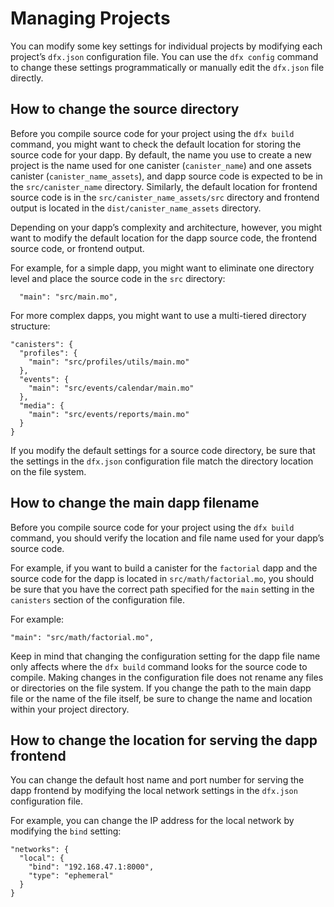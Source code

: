 # Managing Projects

You can modify some key settings for individual projects by modifying each project’s `dfx.json` configuration file. You can use the `dfx config` command to change these settings programmatically or manually edit the `dfx.json` file directly.

## How to change the source directory

Before you compile source code for your project using the `dfx build` command, you might want to check the default location for storing the source code for your dapp. By default, the name you use to create a new project is the name used for one canister (`canister_name`) and one assets canister (`canister_name_assets`), and dapp source code is expected to be in the `src/canister_name` directory. Similarly, the default location for frontend source code is in the `src/canister_name_assets/src` directory and frontend output is located in the `dist/canister_name_assets` directory.

Depending on your dapp’s complexity and architecture, however, you might want to modify the default location for the dapp source code, the frontend source code, or frontend output.

For example, for a simple dapp, you might want to eliminate one directory level and place the source code in the `src` directory:

      "main": "src/main.mo",

For more complex dapps, you might want to use a multi-tiered directory structure:

    "canisters": {
      "profiles": {
        "main": "src/profiles/utils/main.mo"
      },
      "events": {
        "main": "src/events/calendar/main.mo"
      },
      "media": {
        "main": "src/events/reports/main.mo"
      }
    }

If you modify the default settings for a source code directory, be sure that the settings in the `dfx.json` configuration file match the directory location on the file system.

## How to change the main dapp filename

Before you compile source code for your project using the `dfx build` command, you should verify the location and file name used for your dapp’s source code.

For example, if you want to build a canister for the `factorial` dapp and the source code for the dapp is located in `src/math/factorial.mo`, you should be sure that you have the correct path specified for the `main` setting in the `canisters` section of the configuration file.

For example:

    "main": "src/math/factorial.mo",

Keep in mind that changing the configuration setting for the dapp file name only affects where the `dfx build` command looks for the source code to compile. Making changes in the configuration file does not rename any files or directories on the file system. If you change the path to the main dapp file or the name of the file itself, be sure to change the name and location within your project directory.

## How to change the location for serving the dapp frontend

You can change the default host name and port number for serving the dapp frontend by modifying the local network settings in the `dfx.json` configuration file.

For example, you can change the IP address for the local network by modifying the `bind` setting:

    "networks": {
      "local": {
        "bind": "192.168.47.1:8000",
        "type": "ephemeral"
      }
    }
